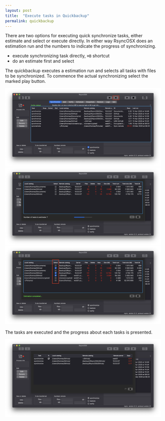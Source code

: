 ```yaml
---
layout: post
title:  "Execute tasks in Quickbackup"
permalink: quickbackup
---
```

There are two options for executing quick synchronize tasks, either estimate and select or execute directly. In either way RsyncOSX does an estimation run and the numbers to indicate the progress of synchronizing.

- execute synchronizing task directly, `⌘B` shortcut
- do an estimate first and select

The quickbackup executes a estimation run and selects all tasks with files to be synchronized. To commence the actual synchronizing select the marked play button.

![](/images/RsyncOSX/master/quickbackup/quickbackup1.png)
![](/images/RsyncOSX/master/quickbackup/quickbackup2.png)
![](/images/RsyncOSX/master/quickbackup/quickbackup3.png)

The tasks are executed and the progress about each tasks is presented.

![](/images/RsyncOSX/master/quickbackup/quickbackup4.png)
